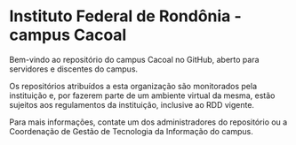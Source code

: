 # Instituto Federal de Rondônia - campus Cacoal
Bem-vindo ao repositório do campus Cacoal no GitHub, aberto para servidores e discentes do campus.

Os repositórios atribuídos a esta organização são monitorados pela instituição e, por fazerem parte de um ambiente virtual da mesma, estão sujeitos aos regulamentos da instituição, inclusive ao RDD vigente.

Para mais informações, contate um dos administradores do repositório ou a Coordenação de Gestão de Tecnologia da Informação do campus.